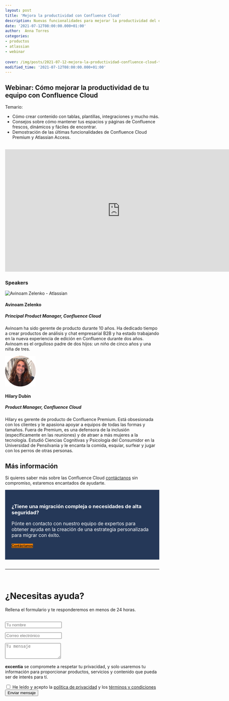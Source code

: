 ```yaml
---
layout: post
title: 'Mejora la productividad con Confluence Cloud'
description: Nuevas funcionalidades para mejorar la productividad del equipo
date: '2021-07-12T08:00:00.000+01:00'
author:  Anna Torres
categories: 
- productos
- atlassian
- webinar

cover: /img/posts/2021-07-12-mejora-la-productividad-confluence-cloud-thumb.png
modified_time: '2021-07-12T08:00:00.000+01:00'
---
```


## Webinar: Cómo mejorar la productividad de tu equipo con Confluence Cloud

Temario:

- Cómo crear contenido con tablas, plantillas, integraciones y mucho más.
- Consejos sobre cómo mantener tus espacios y páginas de Confluence frescos, dinámicos y fáciles de encontrar.
- Demostración de las últimas funcionalidades de Confluence Cloud Premium y Atlassian Access.

<br/>
<center><iframe width="750" height="400" src="https://www.youtube.com/embed/cyacObjA0P8" title="YouTube video player" frameborder="0" allow="accelerometer; autoplay; clipboard-write; encrypted-media; gyroscope; picture-in-picture" allowfullscreen></iframe>
</center>


### Speakers

<img src="/img/posts/2021-07-12-novedades-confluence-cloud-Avinoam.png" alt="Avinoam Zelenko - Atlassian" width="100px">

#### Avinoam Zelenko
##### Principal Product Manager, Confluence Cloud
Avinoam ha sido gerente de producto durante 10 años. Ha dedicado tiempo a crear productos de análisis y chat empresarial B2B y ha estado trabajando en la nueva experiencia de edición en Confluence durante dos años. Avinoam es el orgulloso padre de dos hijos: un niño de cinco años y una niña de tres.

<img src="/img/posts/2021-07-12-novedades-confluence-cloud-hilary.png" alt="Hilary Dubin - Atlassian" width="100px">

#### Hilary Dubin
##### Product Manager, Confluence Cloud
Hilary es gerente de producto de Confluence Premium. Está obsesionada con los clientes y le apasiona apoyar a equipos de todas las formas y tamaños. Fuera de Premium, es una defensora de la inclusión (específicamente en las reuniones) y de atraer a más mujeres a la tecnología. Estudió Ciencias Cognitivas y Psicología del Consumidor en la Universidad de Pensilvania y le encanta la comida, esquiar, surfear y jugar con los perros de otras personas.

## Más información 

Si quieres saber más sobre las Confluence Cloud <a href="#contact-form">contáctanos</a> sin compromiso, estaremos encantados de ayudarte.



<div style="border:1px solid #253858; padding:20px 20px;background:#253858; color:#fff; ">
<h3>¿Tiene una migración compleja o necesidades de alta seguridad?</h3> 
<p style="font-size:1.1em;">Pónte en contacto con nuestro equipo de expertos para obtener ayuda en la creación de una estrategia personalizada para migrar con éxito.
</p>
<a href="#contact-form"><span class="btn btn-outline-white btn-xl" style="background:#FF8200; border:none; font-size:0.8em; font-weight: bold;" >Contáctanos</span></a>
<br/>
<br/>
</div>


<br/>
<hr>
<br/>
<!--Atlassian Contact Form-->
<div id="contact-form">
	<h1>¿Necesitas ayuda?</h1>
	<p>Rellena el formulario y te responderemos en menos de 24 horas.</p>
<br/>
        <form action="https://formspree.io/f/xaygrdqg" method="POST">
          <div class="col-md-12 col-sm-12">
            <div class="row control-group">
              <div class="form-group col-xs-12 floating-label-form-group controls">
                <input type="text" name="name" class="form-control" placeholder="Tu nombre" id="name" required data-validation-required-message="Por favor escribe tu nombre.">
                <p class="help-block text-danger"></p>
              </div>
            </div>
            <div class="row control-group">
              <div class="form-group col-xs-12 floating-label-form-group controls">
                <input type="email" name="email" class="form-control" placeholder="Correo electrónico" id="email" required data-validation-required-message="Por favor escribe tu dirección de correo.">
                <p class="help-block text-danger"></p>
              </div>
            </div>
            <div>
              <input type="text" name="_gotcha" style="display:none"/>
            </div>
            <div class="row control-group">
              <div class="form-group-2 col-xs-12 floating-label-form-group controls">
                <textarea name="message" class="form-control" rows="3" placeholder="Tu mensaje" id="message" required
                          data-validation-required-message="Por favor escribe un mensaje."></textarea>
                <p class="help-block text-danger"></p>
              </div>
            </div>
            <div class="row control-group">
              <div class="form-group col-xs-12 floating-label-form-group controls">
                <p><strong>excentia</strong> se compromete a respetar tu privacidad, y solo usaremos tu información para proporcionar productos, servicios y contenido que pueda ser de interés para tí.</p>
                <input type="checkbox" name="agreement" class="form-check-input" id="agreement" value="accept" required data-validation-required-message="Por favor lee y acepta la política de privacidad y los términos y condiciones">
                <label class="form-check-label" for="agreement">He leído y acepto la <a href="https://www.excentia.es/privacy" target="_blank">política de privacidad</a> y los <a href="https://www.excentia.es/pdf/excentia-terms-and-conditions.pdf" target="_blank">términos y condiciones</a></label>
              </div>
            </div>
            <div id="success"></div>
            <div class="block">
              <button type="submit" class="btn btn-warning btn-xl">Enviar mensaje</button>
            </div>
          </div>
        </form>

</div>


